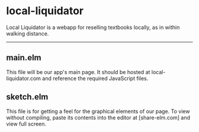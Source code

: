 local-liquidator
================

Local Liquidator is a webapp for reselling textbooks locally, as in within walking distance.

***

## main.elm
This file will be our app's main page.  It should be hosted at local-liquidator.com 
and reference the required JavaScript files.

## sketch.elm
This file is for getting a feel for the graphical elements of our page.  To view without compiling,
paste its contents into the editor at [share-elm.com] and view full screen.
